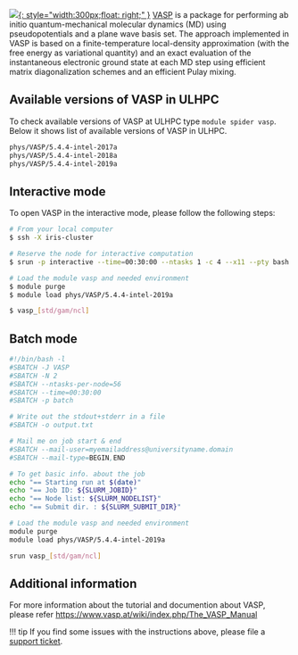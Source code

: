 [![](https://www.vasp.at/images/logo.png){: style="width:300px;float: right;" }](url)
[VASP](https://www.vasp.at/documentation/) is a package for performing ab initio quantum-mechanical molecular dynamics (MD)
using pseudopotentials and a plane wave basis set. The approach implemented in VASP
is based on a finite-temperature local-density approximation (with the free energy as variational quantity)
and an exact evaluation of the instantaneous electronic ground state at each MD step
using efficient matrix diagonalization schemes and an efficient Pulay mixing.


## Available versions of VASP in ULHPC
To check available versions of VASP at ULHPC type `module spider vasp`.
Below it shows list of available versions of VASP in ULHPC.
```bash
phys/VASP/5.4.4-intel-2017a
phys/VASP/5.4.4-intel-2018a
phys/VASP/5.4.4-intel-2019a
```

## Interactive mode
To open VASP in the interactive mode, please follow the following steps:

```bash
# From your local computer
$ ssh -X iris-cluster

# Reserve the node for interactive computation
$ srun -p interactive --time=00:30:00 --ntasks 1 -c 4 --x11 --pty bash -i

# Load the module vasp and needed environment 
$ module purge
$ module load phys/VASP/5.4.4-intel-2019a

$ vasp_[std/gam/ncl]
```

## Batch mode
```bash
#!/bin/bash -l
#SBATCH -J VASP
#SBATCH -N 2
#SBATCH --ntasks-per-node=56
#SBATCH --time=00:30:00
#SBATCH -p batch

# Write out the stdout+stderr in a file
#SBATCH -o output.txt

# Mail me on job start & end
#SBATCH --mail-user=myemailaddress@universityname.domain
#SBATCH --mail-type=BEGIN,END

# To get basic info. about the job
echo "== Starting run at $(date)"
echo "== Job ID: ${SLURM_JOBID}"
echo "== Node list: ${SLURM_NODELIST}"
echo "== Submit dir. : ${SLURM_SUBMIT_DIR}"

# Load the module vasp and needed environment 
module purge
module load phys/VASP/5.4.4-intel-2019a

srun vasp_[std/gam/ncl]
```

## Additional information
For more information about the tutorial and documention about VASP,
please refer https://www.vasp.at/wiki/index.php/The_VASP_Manual

!!! tip
    If you find some issues with the instructions above,
    please file a [support ticket](https://hpc.uni.lu/support).        
